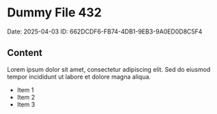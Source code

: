 # Dummy File 432

Date: 2025-04-03
ID: 662DCDF6-FB74-4DB1-9EB3-9A0ED0D8C5F4

## Content

Lorem ipsum dolor sit amet, consectetur adipiscing elit.
Sed do eiusmod tempor incididunt ut labore et dolore magna aliqua.

* Item 1
* Item 2
* Item 3
